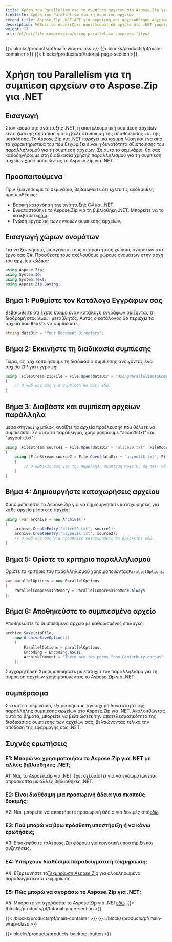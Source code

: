 ```yaml
---
title: Χρήση του Parallelism για τη συμπίεση αρχείων στο Aspose.Zip για .NET
linktitle: Χρήση του Parallelism για τη συμπίεση αρχείων
second_title: Aspose.Zip .NET API για συμπίεση και αρχειοθέτηση αρχείων
description: Μάθετε να συμπιέζετε αποτελεσματικά αρχεία στο .NET χρησιμοποιώντας το Aspose.Zip. Εκμεταλλευτείτε τη δύναμη του παραλληλισμού με το βήμα προς βήμα σεμινάριο μας.
weight: 17
url: /el/net/file-compression/using-parallelism-compress-files/
---
```


{{< blocks/products/pf/main-wrap-class >}}
{{< blocks/products/pf/main-container >}}
{{< blocks/products/pf/tutorial-page-section >}}

# Χρήση του Parallelism για τη συμπίεση αρχείων στο Aspose.Zip για .NET

## Εισαγωγή

Στον κόσμο της ανάπτυξης .NET, η αποτελεσματική συμπίεση αρχείων είναι ζωτικής σημασίας για τη βελτιστοποίηση της αποθήκευσης και της μετάδοσης. Το Aspose.Zip για .NET παρέχει μια ισχυρή λύση και ένα από τα χαρακτηριστικά του που ξεχωρίζει είναι η δυνατότητα αξιοποίησης του παραλληλισμού για τη συμπίεση αρχείων. Σε αυτό το σεμινάριο, θα σας καθοδηγήσουμε στη διαδικασία χρήσης παραλληλισμού για τη συμπίεση αρχείων χρησιμοποιώντας το Aspose.Zip για .NET.

## Προαπαιτούμενα

Πριν ξεκινήσουμε το σεμινάριο, βεβαιωθείτε ότι έχετε τις ακόλουθες προϋποθέσεις:

- Βασική κατανόηση της ανάπτυξης C# και .NET.
-  Εγκαταστάθηκε το Aspose.Zip για τη βιβλιοθήκη .NET. Μπορείτε να το κατεβάσετε[εδώ](https://releases.aspose.com/zip/net/).
- Γνώση εργασίας των εννοιών συμπίεσης αρχείων.

## Εισαγωγή χώρων ονομάτων

Για να ξεκινήσετε, εισαγάγετε τους απαραίτητους χώρους ονομάτων στο έργο σας C#. Προσθέστε τους ακόλουθους χώρους ονομάτων στην αρχή του αρχείου κώδικα:

```csharp
using Aspose.Zip;
using System.IO;
using System.Text;
using Aspose.Zip.Saving;
```

## Βήμα 1: Ρυθμίστε τον Κατάλογο Εγγράφων σας

 Βεβαιωθείτε ότι έχετε έτοιμο έναν κατάλογο εγγράφων ορίζοντας τη διαδρομή στο`dataDir` μεταβλητός. Αυτός ο κατάλογος θα περιέχει τα αρχεία που θέλετε να συμπιέσετε.

```csharp
string dataDir = "Your Document Directory";
```

## Βήμα 2: Εκκινήστε τη διαδικασία συμπίεσης

Τώρα, ας αρχικοποιήσουμε τη διαδικασία συμπίεσης ανοίγοντας ένα αρχείο ZIP για εγγραφή:

```csharp
using (FileStream zipFile = File.Open(dataDir + "UsingParallelismToCompressFiles_out.zip", FileMode.Create))
{
    // Ο κωδικός σας για συμπίεση θα πάει εδώ.
}
```

## Βήμα 3: Διαβάστε και συμπίεση αρχείων παράλληλα

 μεσα στην`using` μπλοκ, ανοίξτε τα αρχεία προέλευσης που θέλετε να συμπιέσετε. Σε αυτό το παράδειγμα, χρησιμοποιούμε "alice29.txt" και "asyoulik.txt":

```csharp
using (FileStream source1 = File.Open(dataDir + "alice29.txt", FileMode.Open, FileAccess.Read))
{
    using (FileStream source2 = File.Open(dataDir + "asyoulik.txt", FileMode.Open, FileAccess.Read))
    {
        // Ο κώδικάς σας για την παράλληλη συμπίεση αρχείων θα πάει εδώ.
    }
}
```

## Βήμα 4: Δημιουργήστε καταχωρήσεις αρχείου

Χρησιμοποιήστε το Aspose.Zip για να δημιουργήσετε καταχωρήσεις για κάθε αρχείο μέσα στο αρχείο:

```csharp
using (var archive = new Archive())
{
    archive.CreateEntry("alice29.txt", source1);
    archive.CreateEntry("asyoulik.txt", source2);
    // Ο κωδικός σας για πρόσθετες καταχωρήσεις θα βρίσκεται εδώ.
}
```

## Βήμα 5: Ορίστε το κριτήριο παραλληλισμού

 Ορίστε το κριτήριο του παραλληλισμού χρησιμοποιώντας`ParallelOptions`:

```csharp
var parallelOptions = new ParallelOptions
{
    ParallelCompressInMemory = ParallelCompressionMode.Always
};
```

## Βήμα 6: Αποθηκεύστε το συμπιεσμένο αρχείο

Αποθηκεύστε το συμπιεσμένο αρχείο με καθορισμένες επιλογές:

```csharp
archive.Save(zipFile,
    new ArchiveSaveOptions()
    {
        ParallelOptions = parallelOptions,
        Encoding = Encoding.ASCII,
        ArchiveComment = "There are two poems from Canterbury corpus"
    });
```

Συγχαρητήρια! Χρησιμοποιήσατε με επιτυχία τον παραλληλισμό για τη συμπίεση αρχείων χρησιμοποιώντας το Aspose.Zip για .NET.

## συμπέρασμα

Σε αυτό το σεμινάριο, εξερευνήσαμε την ισχυρή δυνατότητα της παράλληλης συμπίεσης αρχείων στο Aspose.Zip για .NET. Ακολουθώντας αυτά τα βήματα, μπορείτε να βελτιώσετε την αποτελεσματικότητα της διαδικασίας συμπίεσης των αρχείων σας, βελτιώνοντας τελικά την απόδοση της εφαρμογής σας .NET.

## Συχνές ερωτήσεις

### Ε1: Μπορώ να χρησιμοποιήσω το Aspose.Zip για .NET με άλλες βιβλιοθήκες .NET;

A1: Ναι, το Aspose.Zip για .NET έχει σχεδιαστεί για να ενσωματώνεται απρόσκοπτα με άλλες βιβλιοθήκες .NET.

### Ε2: Είναι διαθέσιμη μια προσωρινή άδεια για σκοπούς δοκιμής;

 A2: Ναι, μπορείτε να αποκτήσετε προσωρινή άδεια για δοκιμές από[εδώ](https://purchase.aspose.com/temporary-license/).

### Ε3: Πού μπορώ να βρω πρόσθετη υποστήριξη ή να κάνω ερωτήσεις;

 A3: Επισκεφθείτε το[Aspose.Zip φόρουμ](https://forum.aspose.com/c/zip/37) για κοινοτική υποστήριξη και συζητήσεις.

### Ε4: Υπάρχουν διαθέσιμα παραδείγματα ή τεκμηρίωση;

 A4: Εξερευνήστε το[Τεκμηρίωση Aspose.Zip](https://reference.aspose.com/zip/net/) για ολοκληρωμένα παραδείγματα και τεκμηρίωση.

### Ε5: Πώς μπορώ να αγοράσω το Aspose.Zip για .NET;

 A5: Μπορείτε να αγοράσετε το Aspose.Zip για .NET[εδώ](https://purchase.aspose.com/buy).
{{< /blocks/products/pf/tutorial-page-section >}}

{{< /blocks/products/pf/main-container >}}
{{< /blocks/products/pf/main-wrap-class >}}

{{< blocks/products/products-backtop-button >}}
